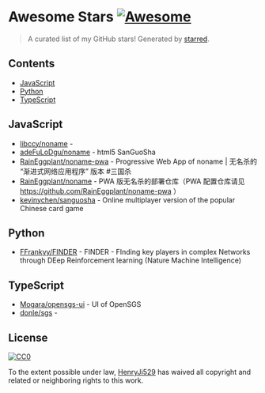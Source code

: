 <!--lint disable awesome-contributing awesome-license awesome-list-item match-punctuation no-repeat-punctuation no-undefined-references awesome-spell-check-->
# Awesome Stars [![Awesome](https://awesome.re/badge.svg)](https://github.com/sindresorhus/awesome)

> A curated list of my GitHub stars! Generated by [starred](https://github.com/maguowei/starred).

## Contents

- [JavaScript](#javascript)
- [Python](#python)
- [TypeScript](#typescript)

## JavaScript 

- [libccy/noname](https://github.com/libccy/noname) - 
- [adeFuLoDgu/noname](https://github.com/adeFuLoDgu/noname) - html5 SanGuoSha
- [RainEggplant/noname-pwa](https://github.com/RainEggplant/noname-pwa) - Progressive Web App of noname | 无名杀的 “渐进式网络应用程序” 版本 #三国杀
- [RainEggplant/noname](https://github.com/RainEggplant/noname) - PWA 版无名杀的部署仓库（PWA 配置仓库请见 https://github.com/RainEggplant/noname-pwa ）
- [kevinychen/sanguosha](https://github.com/kevinychen/sanguosha) - Online multiplayer version of the popular Chinese card game

## Python 

- [FFrankyy/FINDER](https://github.com/FFrankyy/FINDER) - FINDER - FInding key players in complex Networks through DEep Reinforcement learning (Nature Machine Intelligence)

## TypeScript 

- [Mogara/opensgs-ui](https://github.com/Mogara/opensgs-ui) - UI of OpenSGS
- [donle/sgs](https://github.com/donle/sgs) - 


## License

[![CC0](http://mirrors.creativecommons.org/presskit/buttons/88x31/svg/cc-zero.svg)](https://creativecommons.org/publicdomain/zero/1.0/)

To the extent possible under law, [HenryJi529](https://github.com/HenryJi529) has waived all copyright and related or neighboring rights to this work.

